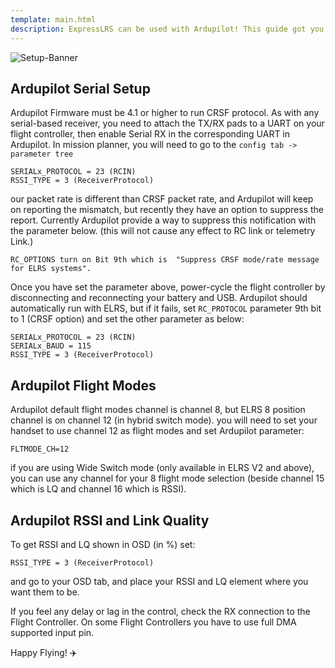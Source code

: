 ```yaml
---
template: main.html
description: ExpressLRS can be used with Ardupilot! This guide got you covered with the correct Ardupilot Parameters.
---
```


![Setup-Banner](https://github.com/ExpressLRS/ExpressLRS-Hardware/raw/master/img/quick-start.png)

## Ardupilot Serial Setup

Ardupilot Firmware must be 4.1 or higher to run CRSF protocol.
As with any serial-based receiver, you need to attach the TX/RX pads to a UART on your flight controller, then enable Serial RX in the corresponding UART in Ardupilot.
In mission planner, you will need to go to the ```config tab -> parameter tree```
```
SERIALx_PROTOCOL = 23 (RCIN)
RSSI_TYPE = 3 (ReceiverProtocol)
```
our packet rate is different than CRSF packet rate, and Ardupilot will keep on reporting the mismatch, but recently they have an option to suppress the report. Currently Ardupilot provide a way to suppress this notification with the parameter below. (this will not cause any effect to RC link or telemetry Link.)
```
RC_OPTIONS turn on Bit 9th which is  "Suppress CRSF mode/rate message for ELRS systems".
```

Once you have set the parameter above, power-cycle the flight controller by disconnecting and reconnecting your battery and USB. Ardupilot should automatically run with ELRS, but if it fails, set ``RC_PROTOCOL`` parameter 9th bit to 1 (CRSF option)
 and set the other parameter as below:
```
SERIALx_PROTOCOL = 23 (RCIN)
SERIALx_BAUD = 115
RSSI_TYPE = 3 (ReceiverProtocol)
```

## Ardupilot Flight Modes
Ardupilot default flight modes channel is channel 8, but ELRS 8 position channel is on channel 12 (in hybrid switch mode). you will need to set your handset to use channel 12 as flight modes and set Ardupilot parameter:
```
FLTMODE_CH=12
```
if you are using Wide Switch mode (only available in ELRS V2 and above), you can use any channel for your 8 flight mode selection (beside channel 15 which is LQ and channel 16 which is RSSI).
## Ardupilot RSSI and Link Quality
To get RSSI and LQ shown in OSD (in %) set:
```
RSSI_TYPE = 3 (ReceiverProtocol)
```

and go to your OSD tab, and place your RSSI and LQ element where you want them to be.

If you feel any delay or lag in the control, check the RX connection to the Flight Controller.
On some Flight Controllers you have to use full DMA supported input pin.

Happy Flying! :airplane:
